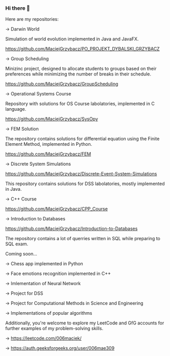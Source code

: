 ### Hi there 👋

Here are my repositories:

-> Darwin World 

  Simulation of world evolution implemented in Java and JavaFX.
  
  https://github.com/MaciejGrzybacz/PO_PROJEKT_DYBALSKI_GRZYBACZ
  

-> Group Scheduling
 
  Minizinc project, designed to allocate students to groups based on their preferences while minimizing the number of breaks in their schedule. 

  https://github.com/MaciejGrzybacz/GroupScheduling
  

-> Operational Systems Course

  Repository with solutions for OS Course labolatories, implemented in C language.
  
  https://github.com/MaciejGrzybacz/SysOpy
  

-> FEM Solution

  The repository contains solutions for differential equation using the Finite Element Method, implemented in Python.
  
  https://github.com/MaciejGrzybacz/FEM
  

-> Discrete System Simulations

  https://github.com/MaciejGrzybacz/Discrete-Event-System-Simulations

  This repository contains solutions for DSS labolatories, mostly implemented in Java.
  

-> C++ Course

  https://github.com/MaciejGrzybacz/CPP_Course


-> Introduction to Databases

  https://github.com/MaciejGrzybacz/Introduction-to-Databases

  The repository contains a lot of querries written in SQL while preparing to SQL exam.

Coming soon...

-> Chess app implemented in Python

-> Face emotions recognition implemented in C++

-> Imlementation of Neural Network

-> Project for DSS 

-> Project for Computational Methods in Science and Engineering

-> Implementations of popular algorithms
  
  
Additionally, you're welcome to explore my LeetCode and GfG accounts for further examples of my problem-solving skills.

-> https://leetcode.com/006maciek/

-> https://auth.geeksforgeeks.org/user/006mae309


<!--
**MaciejGrzybacz/MaciejGrzybacz** is a ✨ _special_ ✨ repository because its `README.md` (this file) appears on your GitHub profile.

Here are some ideas to get you started:

- 🔭 I’m currently working on ...
- 🌱 I’m currently learning ...
- 👯 I’m looking to collaborate on ...
- 🤔 I’m looking for help with ...
- 💬 Ask me about ...
- 📫 How to reach me: ...
- 😄 Pronouns: ...
- ⚡ Fun fact: ...
-->
